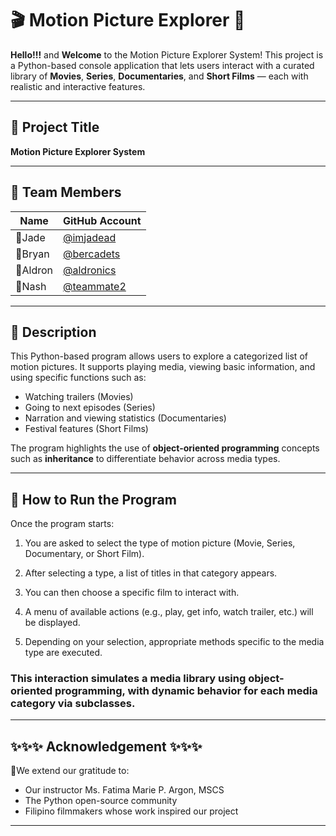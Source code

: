 # 🎬 Motion Picture Explorer 🎥

**Hello!!!**  and **Welcome** to the Motion Picture Explorer System! This project is a Python-based console application that lets users interact with a curated library of **Movies**, **Series**, **Documentaries**, and **Short Films** — each with realistic and interactive features.

---

## 📌 Project Title
 **Motion Picture Explorer System** 

---

## 👥 Team Members

|Name            | GitHub Account             |
|-----------------|----------------------------|
| 🔺Jade      | [@imjadead](https://github.com/imjadead) |
| 🔺Bryan | [@bercadets](https://github.com/bercadets)   |
| 🔺Aldron | [@aldronics](https://github.com/aldronics)   |
| 🔺Nash | [@teammate2](https://github.com/teammate2)   |


---

## 📝 Description 

This Python-based program allows users to explore a categorized list of motion pictures. It supports playing media, viewing basic information, and using specific functions such as:
- Watching trailers (Movies)
- Going to next episodes (Series)
- Narration and viewing statistics (Documentaries)
- Festival features (Short Films)

The program highlights the use of **object-oriented programming** concepts such as **inheritance** to differentiate behavior across media types.

---

## 📣 How to Run the Program

Once the program starts:

1. You are asked to select the type of motion picture (Movie, Series, Documentary, or Short Film).

2. After selecting a type, a list of titles in that category appears.

3. You can then choose a specific film to interact with.

4. A menu of available actions (e.g., play, get info, watch trailer, etc.) will be displayed.

5. Depending on your selection, appropriate methods specific to the media type are executed.

### This interaction simulates a media library using object-oriented programming, with dynamic behavior for each media category via subclasses. ###
---

## ✨✨✨ Acknowledgement ✨✨✨

💖We extend our gratitude  to:
- Our instructor Ms. Fatima Marie P. Argon, MSCS
- The Python open-source community
- Filipino filmmakers whose work inspired our project

---
